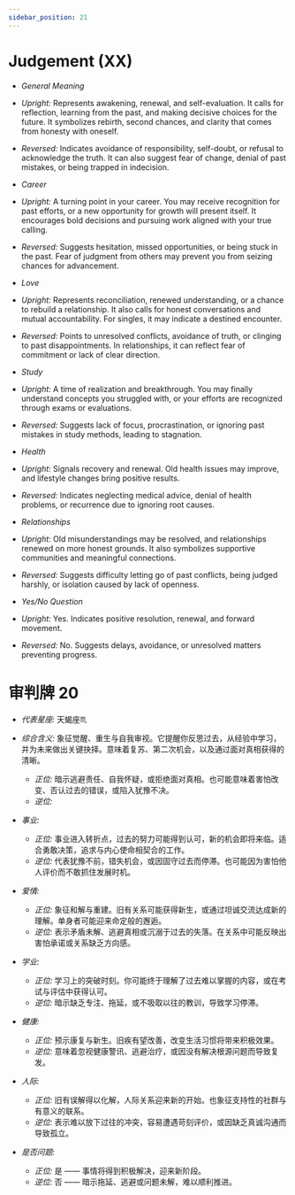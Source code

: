```yaml
---
sidebar_position: 21
---
```


# Judgement (XX)

- *General Meaning*
- *Upright:* Represents awakening, renewal, and self-evaluation. It calls for reflection, learning from the past, and making decisive choices for the future. It symbolizes rebirth, second chances, and clarity that comes from honesty with oneself.
- *Reversed:* Indicates avoidance of responsibility, self-doubt, or refusal to acknowledge the truth. It can also suggest fear of change, denial of past mistakes, or being trapped in indecision.
  
- *Career*
- *Upright:* A turning point in your career. You may receive recognition for past efforts, or a new opportunity for growth will present itself. It encourages bold decisions and pursuing work aligned with your true calling.
- *Reversed:* Suggests hesitation, missed opportunities, or being stuck in the past. Fear of judgment from others may prevent you from seizing chances for advancement.

- *Love*
- *Upright:* Represents reconciliation, renewed understanding, or a chance to rebuild a relationship. It also calls for honest conversations and mutual accountability. For singles, it may indicate a destined encounter.
- *Reversed:* Points to unresolved conflicts, avoidance of truth, or clinging to past disappointments. In relationships, it can reflect fear of commitment or lack of clear direction.

- *Study*
- *Upright:* A time of realization and breakthrough. You may finally understand concepts you struggled with, or your efforts are recognized through exams or evaluations.
- *Reversed:* Suggests lack of focus, procrastination, or ignoring past mistakes in study methods, leading to stagnation.

- *Health*
- *Upright:* Signals recovery and renewal. Old health issues may improve, and lifestyle changes bring positive results.
- *Reversed:* Indicates neglecting medical advice, denial of health problems, or recurrence due to ignoring root causes.

- *Relationships*
- *Upright:* Old misunderstandings may be resolved, and relationships renewed on more honest grounds. It also symbolizes supportive communities and meaningful connections.
- *Reversed:* Suggests difficulty letting go of past conflicts, being judged harshly, or isolation caused by lack of openness.

- *Yes/No Question*
- *Upright:* Yes. Indicates positive resolution, renewal, and forward movement.
- *Reversed:* No. Suggests delays, avoidance, or unresolved matters preventing progress.


# 审判牌 20
- *代表星座:* 天蝎座♏️
- *综合含义:* 象征觉醒、重生与自我审视。它提醒你反思过去，从经验中学习，并为未来做出关键抉择。意味着复苏、第二次机会，以及通过面对真相获得的清晰。
  - *正位:* 暗示逃避责任、自我怀疑，或拒绝面对真相。也可能意味着害怕改变、否认过去的错误，或陷入犹豫不决。
  - *逆位:* 

- *事业:* 
  - *正位:* 事业进入转折点，过去的努力可能得到认可，新的机会即将来临。适合勇敢决策，追求与内心使命相契合的工作。
  - *逆位:* 代表犹豫不前，错失机会，或因固守过去而停滞。也可能因为害怕他人评价而不敢抓住发展时机。
- *爱情:* 
  - *正位:* 象征和解与重建。旧有关系可能获得新生，或通过坦诚交流达成新的理解。单身者可能迎来命定般的邂逅。
  - *逆位:* 表示矛盾未解、逃避真相或沉溺于过去的失落。在关系中可能反映出害怕承诺或关系缺乏方向感。
- *学业:* 
  - *正位:* 学习上的突破时刻。你可能终于理解了过去难以掌握的内容，或在考试与评估中获得认可。
  - *逆位:* 暗示缺乏专注、拖延，或不吸取以往的教训，导致学习停滞。
- *健康:* 
  - *正位:* 预示康复与新生。旧疾有望改善，改变生活习惯将带来积极效果。
  - *逆位:* 意味着忽视健康警讯、逃避治疗，或因没有解决根源问题而导致复发。
- *人际:* 
  - *正位:* 旧有误解得以化解，人际关系迎来新的开始。也象征支持性的社群与有意义的联系。
  - *逆位:* 表示难以放下过往的冲突，容易遭遇苛刻评价，或因缺乏真诚沟通而导致孤立。

    
- *是否问题:* 
  - *正位:* 是 —— 事情将得到积极解决，迎来新阶段。
  - *逆位:* 否 —— 暗示拖延、逃避或问题未解，难以顺利推进。

